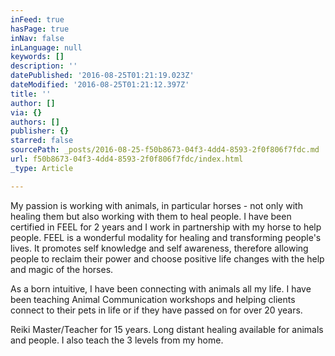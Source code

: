 ```yaml
---
inFeed: true
hasPage: true
inNav: false
inLanguage: null
keywords: []
description: ''
datePublished: '2016-08-25T01:21:19.023Z'
dateModified: '2016-08-25T01:21:12.397Z'
title: ''
author: []
via: {}
authors: []
publisher: {}
starred: false
sourcePath: _posts/2016-08-25-f50b8673-04f3-4dd4-8593-2f0f806f7fdc.md
url: f50b8673-04f3-4dd4-8593-2f0f806f7fdc/index.html
_type: Article

---
```

My passion is working with animals, in particular horses - not only with healing them but also working with them to heal people. I have been certified in FEEL for 2 years and I work in partnership with my horse to help people. FEEL is a wonderful modality for healing and transforming people's lives. It promotes self knowledge and self awareness, therefore allowing people to reclaim their power and choose positive life changes with the help and magic of the horses.

As a born intuitive, I have been connecting with animals all my life. I have been teaching Animal Communication workshops and helping clients connect to their pets in life or if they have passed on for over 20 years.

Reiki Master/Teacher for 15 years. Long distant healing available for animals and people. I also teach the 3 levels from my home.